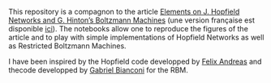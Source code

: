 This repository is a compagnon to the article [Elements on J. Hopfield Networks and G. Hinton’s Boltzmann Machines](https://hal.science/hal-04758730) (une version française est disponible [ici](https://hal.science/hal-04758703)). The notebooks allow one to reproduce the figures of the article and to play with simple implementations of Hopfield Networks as well as Restricted Boltzmann Machines. 

I have been inspired by the Hopfield code developped by [Felix Andreas](https://github.com/felix-andreas/hopfieldnetwork) and thecode developped by [Gabriel Bianconi](https://github.com/GabrielBianconi/pytorch-rbm) for the RBM.
